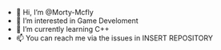 - 👋 Hi, I’m @Morty-Mcfly
- 👀 I’m interested in Game Develoment
- 🌱 I’m currently learning C++
- 📫 You can reach me via the issues in INSERT REPOSITORY

<!---
Morty-Mcfly/Morty-Mcfly is a ✨ special ✨ repository because its `README.md` (this file) appears on your GitHub profile.
You can click the Preview link to take a look at your changes.
--->
